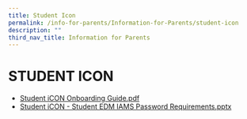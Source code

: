 ```yaml
---
title: Student Icon
permalink: /info-for-parents/Information-for-Parents/student-icon
description: ""
third_nav_title: Information for Parents
---
```

# STUDENT ICON

* [Student iCON Onboarding Guide.pdf](https://bukittimahpri.moe.edu.sg/qql/slot/u750/Information%20&%20Download/2021/Student%20iCON%20Onboarding%20Guide.pdf)
* [Student iCON - Student EDM IAMS Password Requirements.pptx](https://bukittimahpri.moe.edu.sg/qql/slot/u750/Information%20&%20Download/2021/Student%20iCON%20-%20Student%20EDM%20IAMS%20Password%20Requirements.pptx)